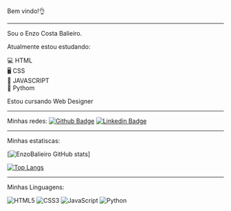 Bem vindo!👌
<hr>
Sou o Enzo Costa Balieiro.

Atualmente estou estudando:

💻 HTML <br>
🖥️ CSS <br>
🍵 JAVASCRIPT <br>
🐍 Pythom <br>

Estou cursando Web Designer

<hr>

Minhas redes: [![Github Badge](https://img.shields.io/badge/-Github-000?style=flat-square&logo=Github&logoColor=white&link=https://github.com/EnzoBalieiro)](https://github.com/EnzoBalieiro)
 [![Linkedin Badge](https://img.shields.io/badge/-LinkedIn-blue?style=flat-square&logo=Linkedin&logoColor=white&link=https://www.linkedin.com/in/EnzoBalieiro/)](https://www.linkedin.com/in/EnzoBalieiro/)

<hr>

Minhas estatiscas:


[![EnzoBalieiro GitHub stats](https://github-readme-stats.vercel.app/api?username=EnzoBalieiro&theme=shadow_red)]


[![Top Langs](https://github-readme-stats.vercel.app/api/top-langs/?username=EnzoBalieiro&layout=compact)](https://github.com/EnzoBalieiro/github-readme-stats)

<hr>

Minhas Linguagens:

![HTML5](https://img.shields.io/badge/html5-%23E34F26.svg?style=for-the-badge&logo=html5&logoColor=white) 
 ![CSS3](https://img.shields.io/badge/css3-%231572B6.svg?style=for-the-badge&logo=css3&logoColor=white) 
 ![JavaScript](https://img.shields.io/badge/javascript-%23323330.svg?style=for-the-badge&logo=javascript&logoColor=%23F7DF1E)
 ![Python](https://img.shields.io/badge/python-3670A0?style=for-the-badge&logo=python&logoColor=ffdd54)





